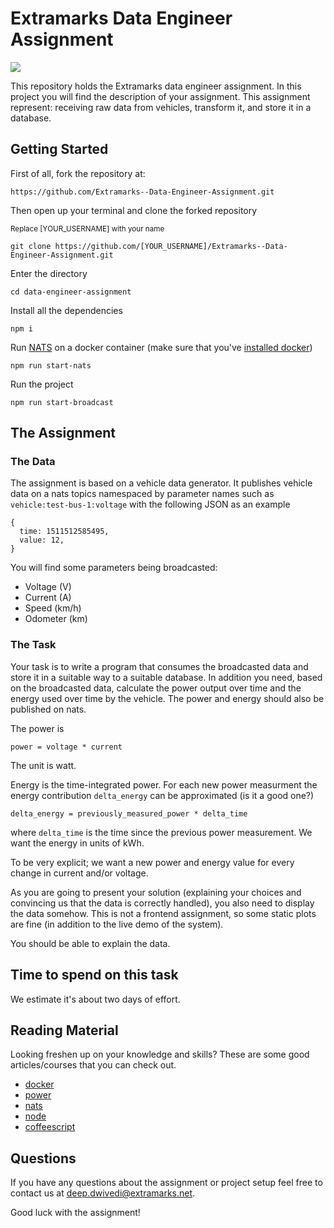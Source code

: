 
# Extramarks Data Engineer Assignment
![
](https://imgs.xkcd.com/comics/machine_learning.png)

This repository holds the Extramarks data engineer assignment.
In this project you will find the description of your assignment. 
This assignment represent: receiving raw data from vehicles, transform it, and store it in a database.

## Getting Started
First of all, fork the repository at:

`https://github.com/Extramarks--Data-Engineer-Assignment.git`

Then open up your terminal and clone the forked repository

<sup>Replace [YOUR_USERNAME] with your name</sup>

`git clone https://github.com/[YOUR_USERNAME]/Extramarks--Data-Engineer-Assignment.git`

Enter the directory

`cd data-engineer-assignment`

Install all the dependencies

`npm i`

Run [NATS](https://nats.io/) on a docker container (make sure that you've [installed docker](https://docs.docker.com/install/))

`npm run start-nats`

Run the project

`npm run start-broadcast`


## The Assignment


### The Data

The assignment is based on a vehicle data generator.
It publishes vehicle data on a nats topics namespaced by parameter names such as `vehicle:test-bus-1:voltage` with the following JSON as an example
```JS
{
  time: 1511512585495,
  value: 12,
}
```

You will find some parameters being broadcasted:
* Voltage (V)
* Current (A)
* Speed (km/h)
* Odometer (km)


### The Task

Your task is to write a program that consumes the broadcasted data and store it in a suitable way to a suitable database.
In addition you need, based on the broadcasted data, calculate the power output over time and the energy used over time by the vehicle. The power and energy should also be published on nats.

The power is 
```
power = voltage * current 
```
The unit is watt.

Energy is the time-integrated power. For each new power measurment the energy contribution `delta_energy` can be approximated (is it a good one?)
```
delta_energy = previously_measured_power * delta_time
```
where `delta_time` is the time since the previous power measurement.
We want the energy in units of kWh.

To be very explicit; we want a new power and energy value for every change in current and/or voltage.

As you are going to present your solution (explaining your choices and convincing us that the data is correctly handled), you also need to display the data somehow.
This is not a frontend assignment, so some static plots are fine (in addition to the live demo of the system).

You should be able to explain the data.

## Time to spend on this task

We estimate it's about two days of effort.

## Reading Material
Looking freshen up on your knowledge and skills? These are some good articles/courses that you can check out.

* [docker](https://www.docker.com/)
* [power](https://en.wikipedia.org/wiki/Power_(physics))
* [nats](https://nats.io/documentation/)
* [node](https://nodejs.org)
* [coffeescript](https://coffeescript.org)

## Questions
If you have any questions about the assignment or project setup feel free to contact us at <a href='mailto:deep.dwivedi@extramarks.net'>deep.dwivedi@extramarks.net</a>.

Good luck with the assignment!
